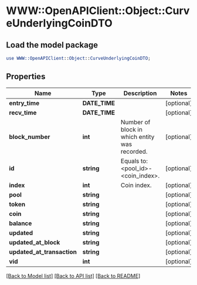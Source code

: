 # WWW::OpenAPIClient::Object::CurveUnderlyingCoinDTO

## Load the model package
```perl
use WWW::OpenAPIClient::Object::CurveUnderlyingCoinDTO;
```

## Properties
Name | Type | Description | Notes
------------ | ------------- | ------------- | -------------
**entry_time** | **DATE_TIME** |  | [optional] 
**recv_time** | **DATE_TIME** |  | [optional] 
**block_number** | **int** | Number of block in which entity was recorded. | [optional] 
**id** | **string** | Equals to: &lt;pool_id&gt;-&lt;coin_index&gt;. | [optional] 
**index** | **int** | Coin index. | [optional] 
**pool** | **string** |  | [optional] 
**token** | **string** |  | [optional] 
**coin** | **string** |  | [optional] 
**balance** | **string** |  | [optional] 
**updated** | **string** |  | [optional] 
**updated_at_block** | **string** |  | [optional] 
**updated_at_transaction** | **string** |  | [optional] 
**vid** | **int** |  | [optional] 

[[Back to Model list]](../README.md#documentation-for-models) [[Back to API list]](../README.md#documentation-for-api-endpoints) [[Back to README]](../README.md)


